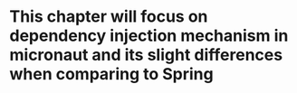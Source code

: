 # This chapter will focus on dependency injection mechanism in micronaut and its slight differences when comparing to Spring
